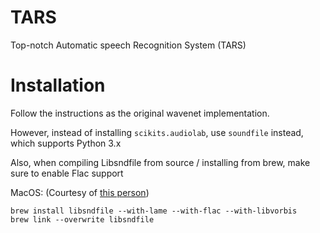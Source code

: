 # TARS
Top-notch Automatic speech Recognition System (TARS) 



# Installation

Follow the instructions as the original wavenet implementation.

However, instead of installing 
`scikits.audiolab`, use `soundfile` instead, which supports Python 3.x

Also, when compiling Libsndfile from source / installing from brew, make sure to enable Flac support

MacOS: (Courtesy of [this person](https://github.com/facebookresearch/wav2letter/issues/3#issuecomment-361710074))

```
brew install libsndfile --with-lame --with-flac --with-libvorbis
brew link --overwrite libsndfile
```